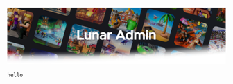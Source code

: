![Screenshot](https://raw.githubusercontent.com/InterstellarStudios/LunarAdmin/main/extra/images/LunarAdminFadeBack.png)

```
hello
```
